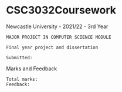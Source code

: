 # CSC3032Coursework
Newcastle University - 2021/22 - 3rd Year

	MAJOR PROJECT IN COMPUTER SCIENCE MODULE

	Final year project and dissertation

	Submitted:
	
Marks and Feedback

	Total marks:
	Feedback: 
